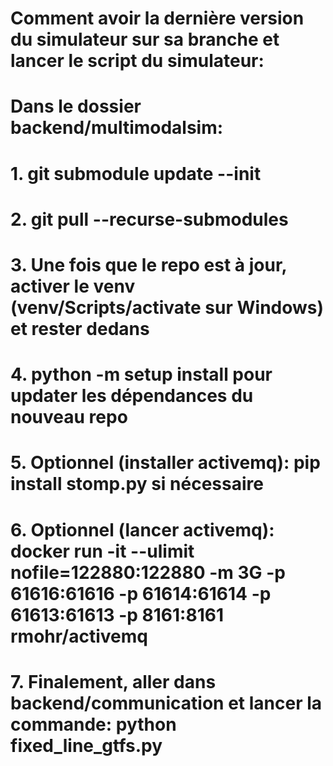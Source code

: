 # Comment avoir la dernière version du simulateur sur sa branche et lancer le script du simulateur:
# Dans le dossier backend/multimodalsim:
# 1. git submodule update --init
# 2. git pull --recurse-submodules
# 3. Une fois que le repo est à jour, activer le venv (venv/Scripts/activate sur Windows) et rester dedans
# 4. python -m setup install pour updater les dépendances du nouveau repo
# 5. Optionnel (installer activemq): pip install stomp.py si nécessaire
# 6. Optionnel (lancer activemq):  docker run -it --ulimit nofile=122880:122880 -m 3G -p 61616:61616 -p 61614:61614 -p 61613:61613 -p 8161:8161 rmohr/activemq
# 7. Finalement, aller dans backend/communication et lancer la commande: python fixed_line_gtfs.py
